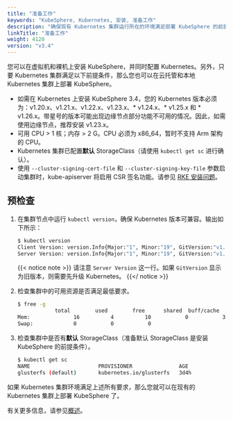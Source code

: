 ```yaml
---
title: "准备工作"
keywords: "KubeSphere, Kubernetes, 安装, 准备工作"
description: "确保现有 Kubernetes 集群运行所在的环境满足部署 KubeSphere 的前提条件。"
linkTitle: "准备工作"
weight: 4120
version: "v3.4"
---
```




您可以在虚拟机和裸机上安装 KubeSphere，并同时配置 Kubernetes。另外，只要 Kubernetes 集群满足以下前提条件，那么您也可以在云托管和本地 Kubernetes 集群上部署 KubeSphere。

- 如需在 Kubernetes 上安装 KubeSphere 3.4，您的 Kubernetes 版本必须为：v1.20.x、v1.21.x、v1.22.x、v1.23.x、* v1.24.x、* v1.25.x 和 * v1.26.x。带星号的版本可能出现边缘节点部分功能不可用的情况。因此，如需使用边缘节点，推荐安装 v1.23.x。
- 可用 CPU > 1 核；内存 > 2 G。CPU 必须为 x86_64，暂时不支持 Arm 架构的 CPU。
- Kubernetes 集群已配置**默认** StorageClass（请使用 `kubectl get sc` 进行确认）。
- 使用 `--cluster-signing-cert-file` 和 `--cluster-signing-key-file` 参数启动集群时，kube-apiserver 将启用 CSR 签名功能。请参见 [RKE 安装问题](https://github.com/kubesphere/kubesphere/issues/1925#issuecomment-591698309)。

## 预检查

1. 在集群节点中运行 `kubectl version`，确保 Kubernetes 版本可兼容。输出如下所示：

    ```bash
    $ kubectl version
    Client Version: version.Info{Major:"1", Minor:"19", GitVersion:"v1.19.8", GitCommit:"fd5d41537aee486160ad9b5356a9d82363273721", GitTreeState:"clean", BuildDate:"2021-02-17T12:41:51Z", GoVersion:"go1.15.8", Compiler:"gc", Platform:"linux/amd64"}
    Server Version: version.Info{Major:"1", Minor:"19", GitVersion:"v1.19.8", GitCommit:"fd5d41537aee486160ad9b5356a9d82363273721", GitTreeState:"clean", BuildDate:"2021-02-17T12:33:08Z", GoVersion:"go1.15.8", Compiler:"gc", Platform:"linux/amd64"}
    ```

    {{< notice note >}}
请注意 `Server Version` 这一行。如果 `GitVersion` 显示为旧版本，则需要先升级 Kubernetes。
    {{</ notice >}}

2. 检查集群中的可用资源是否满足最低要求。

    ```bash
    $ free -g
                total        used        free      shared  buff/cache   available
    Mem:              16          4          10           0           3           2
    Swap:             0           0           0
    ```

3. 检查集群中是否有**默认** StorageClass（准备默认 StorageClass 是安装 KubeSphere 的前提条件）。

    ```bash
    $ kubectl get sc
    NAME                      PROVISIONER               AGE
    glusterfs (default)       kubernetes.io/glusterfs   3d4h
    ```

如果 Kubernetes 集群环境满足上述所有要求，那么您就可以在现有的 Kubernetes 集群上部署 KubeSphere 了。

有关更多信息，请参见[概述](../overview/)。
